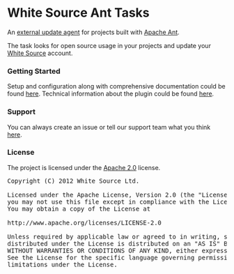 White Source Ant Tasks
===================

An [external update agent][1] for projects built with [Apache Ant][2].

The task looks for open source usage in your projects and update your [White Source][3] account.

### Getting Started
Setup and configuration along with comprehensive documentation could be found [here][4].
Technical information about the plugin could be found [here][5].

### Support
You can always create an issue or tell our support team what you think [here][6].

### License
The project is licensed under the [Apache 2.0][7] license.
<pre>
Copyright (C) 2012 White Source Ltd.

Licensed under the Apache License, Version 2.0 (the "License");
you may not use this file except in compliance with the License.
You may obtain a copy of the License at

http://www.apache.org/licenses/LICENSE-2.0

Unless required by applicable law or agreed to in writing, software
distributed under the License is distributed on an "AS IS" BASIS,
WITHOUT WARRANTIES OR CONDITIONS OF ANY KIND, either express or implied.
See the License for the specific language governing permissions and
limitations under the License.
</pre>

[1]: http://www.github.com/whitesource/agents
[2]: http://ant.apache.org
[3]: http://www.whitesourcesoftware.com
[4]: http://docs.whitesourcesoftware.com/display/serviceDocs/Ant+plugin
[5]: http://whitesource.github.com/ant-plugin
[6]: mailto:support@whitesourcesoftware.com
[7]: http://www.apache.org/licenses/LICENSE-2.0.html
